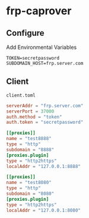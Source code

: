# frp-caprover

## Configure

Add Environmental Variables
```
TOKEN=secretpassword
SUBDOMAIN_HOST=frp.server.com
```

## Client

`client.toml`

```toml
serverAddr = "frp.server.com"
serverPort = 37000
auth.method = "token"
auth.token = "secretpassword"

[[proxies]]
name = "test8888"
type = "http"
subdomain = "8888"
[proxies.plugin]
type = "http2https"
localAddr = "127.0.0.1:8888"

[[proxies]]
name = "test8080"
type = "http"
subdomain = "8080"
[proxies.plugin]
type = "http2https"
localAddr = "127.0.0.1:8080"

```